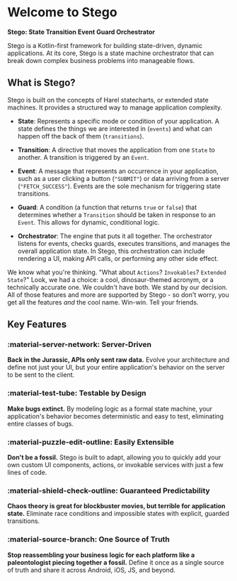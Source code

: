 # Welcome to Stego

**Stego: State Transition Event Guard Orchestrator**

Stego is a Kotlin-first framework for building state-driven, dynamic applications. At its core, Stego is a state machine orchestrator that can break down complex business problems into manageable flows.

## What is Stego?

Stego is built on the concepts of Harel statecharts, or extended state machines. It provides a structured way to manage application complexity.

- **State**: Represents a specific mode or condition of your application. A state defines the things we are interested in (`events`) and what can happen off the back of them (`transitions`).

- **Transition**: A directive that moves the application from one `State` to another. A transition is triggered by an `Event`.

- **Event**: A message that represents an occurrence in your application, such as a user clicking a button (`"SUBMIT"`) or data arriving from a server (`"FETCH_SUCCESS"`). Events are the sole mechanism for triggering state transitions.

- **Guard**: A condition (a function that returns `true` or `false`) that determines whether a `Transition` should be taken in response to an `Event`. This allows for dynamic, conditional logic.

- **Orchestrator**: The engine that puts it all together. The orchestrator listens for events, checks guards, executes transitions, and manages the overall application state. In Stego, this orchestration can include rendering a UI, making API calls, or performing any other side effect.

We know what you're thinking. "What about `Actions`? `Invokables`? `Extended State`?" Look, we had a choice: a cool, dinosaur-themed acronym, or a technically accurate one. We couldn't have both. We stand by our decision. All of those features and more are supported by Stego - so don't worry, you get all the features *and* the cool name. Win-win. Tell your friends.

## Key Features

### :material-server-network: Server-Driven
**Back in the Jurassic, APIs only sent raw data.** Evolve your architecture and define not just your UI, but your entire application's behavior on the server to be sent to the client.

### :material-test-tube: Testable by Design
**Make bugs extinct.** By modeling logic as a formal state machine, your application's behavior becomes deterministic and easy to test, eliminating entire classes of bugs.

### :material-puzzle-edit-outline: Easily Extensible
**Don't be a fossil.** Stego is built to adapt, allowing you to quickly add your own custom UI components, actions, or invokable services with just a few lines of code.

### :material-shield-check-outline: Guaranteed Predictability
**Chaos theory is great for blockbuster movies, but terrible for application state.** Eliminate race conditions and impossible states with explicit, guarded transitions.

### :material-source-branch: One Source of Truth
**Stop reassembling your business logic for each platform like a paleontologist piecing together a fossil.** Define it once as a single source of truth and share it across Android, iOS, JS, and beyond.
